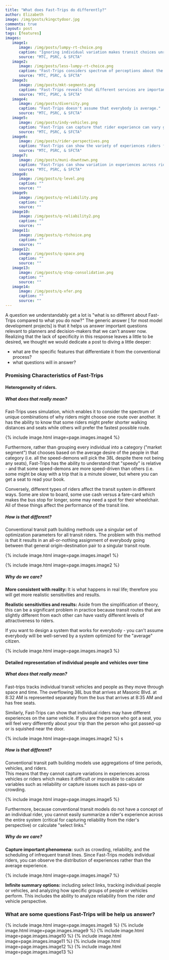 ```yaml
---
title: "What does Fast-Trips do differently?"
author: Elizabeth
image: /img/posts/kingctydoor.jpg
comments: true
layout: post
tags: [features]
images:
   image1:
      image: /img/posts/lumpy-rt-choice.png
      caption: "Ignoring individual variation makes transit choices unrealistically lumpy"
      source: "MTC, PSRC, & SFCTA"
   image2:
      image: /img/posts/less-lumpy-rt-choice.png
      caption: "Fast-Trips considers spectrum of perceptions about the route"
      source: "MTC, PSRC, & SFCTA"
   image3:
      image: /img/posts/mkt-segments.png
      caption: "Fast-Trips reveals that different services are important for different people"
      source: "MTC, PSRC, & SFCTA"
   image4:
      image: /img/posts/diversity.png
      caption: "Fast-Trips doesn't assume that everybody is average."
      source: "MTC, PSRC, & SFCTA"
   image5:
      image: /img/posts/indy-vehicles.png
      caption: "Fast-Trips can capture that rider experience can vary greatly across individual vehicles during the same time period"
      source: "MTC, PSRC, & SFCTA"
   image6:
      image: /img/posts/rider-perspectives.png
      caption: "Fast-Trips can show the variety of experiences riders feel at the same time on the same vehicle"
      source: "MTC, PSRC, & SFCTA"  
   image7:
      image: /img/posts/muni-downtown.png
      caption: "Fast-Trips can show variation in experiences across riders"
      source: "MTC, PSRC, & SFCTA" 
   image8:
      image: /img/posts/q-level.png
      caption: ""
      source: "" 
   image9:
      image: /img/posts/q-reliability.png
      caption: ""
      source: "" 
   image10:
      image: /img/posts/q-reliability2.png
      caption: ""
      source: "" 
   image11:
      image: /img/posts/q-rtchoice.png
      caption: ""
      source: ""
   image12:
      image: /img/posts/q-space.png
      caption: ""
      source: ""
   image13:
      image: /img/posts/q-stop-consolidation.png
      caption: ""
      source: ""
   image14:
      image: /img/posts/q-xfer.png
      caption: ""
      source: ""
---
```


A question we understandably get a lot is "what is so different about Fast-Trips compared to
what you do now?"  The generic answer [ for most model development projects] is that it 
helps us answer important questions relevant to planners and decision-makers that we can't 
answer now.  Realizing that the lack of specificity in this response leaves a little to be
desired, we thought we would dedicate a post to diving a little deeper:  
* what are the specific features that differentiate it from the conventional process?  
* what questions will in answer?  

### Promising Characteristics of Fast-Trips  

#### Heterogeneity of riders.  

##### What does that really mean?  

Fast-Trips uses simulation, which enables it to consider the spectrum of unique combinations
of why riders might choose one route over another.  It has the ability to know that some riders
might prefer shorter walking distances and seats while others will prefer the fastest possible route.

{% include image.html image=page.images.image4 %}

Furthermore, rather than grouping every individual into a category ("market segment") that 
chooses based on the average desire of the people in that category (i.e. all the speed-demons
will pick the 38L despite there not being any seats), Fast-Trips has the ability to understand
that "speedy" is relative - and that some speed-demons are more speed-driven than others (i.e.
some might be okay with a trip that is a minute slower, but where you can get a seat to read
your book.

<!--break-->

Conversely, different types of riders affect the transit system in different ways.  Some are
slow to board, some use cash versus a fare-card which makes the bus stop for longer, some 
may need a spot for their wheelchair.  All of these things affect the performance of the 
transit line.

##### How is that different?
Conventional transit path building methods use a singular set of optimization parameters 
for all transit riders.  The problem with this method is that it results in an all-or-nothing
assignment of everybody going between that general origin-destination pair to a singular transit
route.  

{% include image.html image=page.images.image1 %}

{% include image.html image=page.images.image2 %}

##### Why do we care?  

**More consistent with reality:**  It is what happens in real life; therefore you will 
get more realistic sensitivities and results.

**Realistic sensitivities and results:**  Aside from the simplification of theory, this 
can be a significant problem in practice because transit routes that are slightly different
 from each other can have vastly different levels of attractiveness to riders.  

If you want to design a system that works for everybody - you can't assume everybody will
be well-served by a system optimized for the "average" citizen.

{% include image.html image=page.images.image3 %}

#### Detailed representation of individual people and vehicles over time  

##### What does that really mean?  
Fast-trips tracks individual transit vehicles and people as they move through space and time. 
 The overflowing 38L bus that arrives at Masonic Blvd. at 8:32 AM is represented separately 
 from the bus that arrives at 8:35 AM and has free seats. 

Similarly, Fast-Trips can show that individual riders may have different experiences on the 
same vehicle.  If you are the person who got a seat, you will feel very differently about
your trip than the person who got passed-up or is squished near the door.

{% include image.html image=page.images.image2 %}  s

##### How is that different?   
Conventional transit path building models use aggregations of time periods, vehicles, and riders.  
This means that they cannot capture variations in experiences across vehicles or riders which makes
it difficult or impossible to calculate variables such as reliability or capture issues such
as pass-ups or crowding.

{% include image.html image=page.images.image5 %}

Furthermore, because conventional transit models do not have a concept of an individual rider,
you cannot easily summarize a rider's experience across the entire system (critical for 
capturing reliability from the rider's perspective) or calculate "select links."

##### Why do we care?  

**Capture important phenomena:** such as crowding, reliability, and the scheduling of 
infrequent transit lines.  Since Fast-Trips models individual riders, you can observe the distribution 
 of experiences rather than the average experience.

{% include image.html image=page.images.image7 %}

**Infinite summary options:** including select links, tracking individual people or vehicles,
and analyzing how specific groups of people or vehicles perform.  This includes the ability 
to analyze reliability from the rider *and* vehicle perspective.

### What are some questions Fast-Trips will be help us answer?

{% include image.html image=page.images.image8 %}
{% include image.html image=page.images.image9 %}
{% include image.html image=page.images.image10 %}
{% include image.html image=page.images.image11 %}
{% include image.html image=page.images.image12 %}
{% include image.html image=page.images.image13 %}





